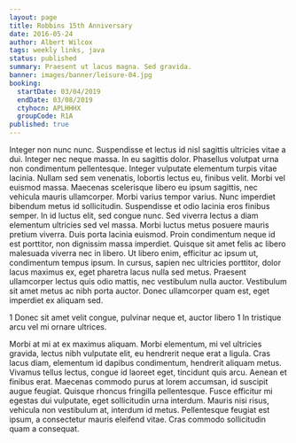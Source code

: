 ```yaml
---
layout: page
title: Robbins 15th Anniversary
date: 2016-05-24
author: Albert Wilcox
tags: weekly links, java
status: published
summary: Praesent ut lacus magna. Sed gravida.
banner: images/banner/leisure-04.jpg
booking:
  startDate: 03/04/2019
  endDate: 03/08/2019
  ctyhocn: APLHHHX
  groupCode: R1A
published: true
---
```

Integer non nunc nunc. Suspendisse et lectus id nisl sagittis ultricies vitae a dui. Integer nec neque massa. In eu sagittis dolor. Phasellus volutpat urna non condimentum pellentesque. Integer vulputate elementum turpis vitae lacinia. Nullam sed sem venenatis, lobortis lectus eu, finibus velit. Morbi vel euismod massa. Maecenas scelerisque libero eu ipsum sagittis, nec vehicula mauris ullamcorper.
Morbi varius tempor varius. Nunc imperdiet bibendum metus id sollicitudin. Suspendisse et odio lacinia eros finibus semper. In id luctus elit, sed congue nunc. Sed viverra lectus a diam elementum ultricies sed vel massa. Morbi luctus metus posuere mauris pretium viverra. Duis porta lacinia euismod. Proin condimentum neque id est porttitor, non dignissim massa imperdiet. Quisque sit amet felis ac libero malesuada viverra nec in libero. Ut libero enim, efficitur ac ipsum ut, condimentum tempus ipsum. In cursus, sapien nec ultricies porttitor, dolor lacus maximus ex, eget pharetra lacus nulla sed metus. Praesent ullamcorper lectus quis odio mattis, nec vestibulum nulla auctor. Vestibulum sit amet metus ac nibh porta auctor. Donec ullamcorper quam est, eget imperdiet ex aliquam sed.

1 Donec sit amet velit congue, pulvinar neque et, auctor libero
1 In tristique arcu vel mi ornare ultrices.

Morbi at mi at ex maximus aliquam. Morbi elementum, mi vel ultricies gravida, lectus nibh vulputate elit, eu hendrerit neque erat a ligula. Cras lacus diam, elementum id dapibus condimentum, hendrerit aliquam metus. Vivamus tellus lectus, congue id laoreet eget, tincidunt quis arcu. Aenean et finibus erat. Maecenas commodo purus at lorem accumsan, id suscipit augue feugiat. Quisque rhoncus fringilla pellentesque. Fusce efficitur mi egestas dui vulputate, eget sollicitudin urna interdum. Mauris nisi risus, vehicula non vestibulum at, interdum id metus. Pellentesque feugiat est ipsum, a consectetur mauris eleifend vitae. Cras commodo sollicitudin quam a consequat.
